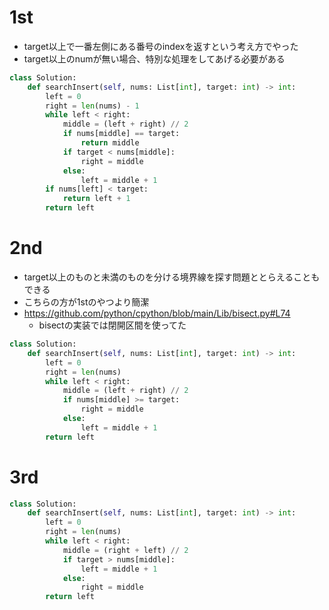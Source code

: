 # 1st
- target以上で一番左側にある番号のindexを返すという考え方でやった
- target以上のnumが無い場合、特別な処理をしてあげる必要がある
```py
class Solution:
    def searchInsert(self, nums: List[int], target: int) -> int:
        left = 0
        right = len(nums) - 1
        while left < right:
            middle = (left + right) // 2
            if nums[middle] == target:
                return middle
            if target < nums[middle]:
                right = middle
            else:
                left = middle + 1
        if nums[left] < target:
            return left + 1
        return left
```
# 2nd 
- target以上のものと未満のものを分ける境界線を探す問題ととらえることもできる
- こちらの方が1stのやつより簡潔
- https://github.com/python/cpython/blob/main/Lib/bisect.py#L74
  - bisectの実装では閉開区間を使ってた
```py
class Solution:
    def searchInsert(self, nums: List[int], target: int) -> int:
        left = 0
        right = len(nums)
        while left < right:
            middle = (left + right) // 2
            if nums[middle] >= target:
                right = middle
            else:
                left = middle + 1
        return left
```
# 3rd
```py
class Solution:
    def searchInsert(self, nums: List[int], target: int) -> int:
        left = 0
        right = len(nums)
        while left < right:
            middle = (right + left) // 2
            if target > nums[middle]:
                left = middle + 1
            else:
                right = middle
        return left
        
```